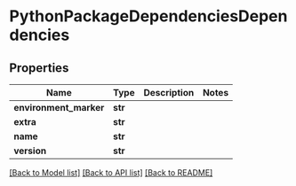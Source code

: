# PythonPackageDependenciesDependencies

## Properties
Name | Type | Description | Notes
------------ | ------------- | ------------- | -------------
**environment_marker** | **str** |  |
**extra** | **str** |  |
**name** | **str** |  |
**version** | **str** |  |

[[Back to Model list]](../README.md#documentation-for-models) [[Back to API list]](../README.md#documentation-for-api-endpoints) [[Back to README]](../README.md)

